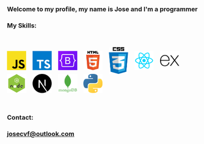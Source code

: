 ### Welcome to my profile, my name is Jose and I'm a programmer

### My Skills:

<br />

<img align="center" width="50px" src="https://github.com/jose-xd/jose-xd/blob/master/images/js.png"/>ㅤ
<img align="center" width="50px" src="https://github.com/jose-xd/jose-xd/blob/master/images/ts.png"/>ㅤ 
<img align="center" width="50px" src="https://github.com/jose-xd/jose-xd/blob/master/images/bootstrap.png"/>ㅤ
<img align="center" width="50px" src="https://github.com/jose-xd/jose-xd/blob/master/images/html.png"/>ㅤ 
<img align="center" width="50px" src="https://github.com/jose-xd/jose-xd/blob/master/images/css.png"/>ㅤ
<img align="center" width="50px" src="https://github.com/jose-xd/jose-xd/blob/master/images/react.png"/>ㅤ
<img align="center" width="50px" src="https://github.com/jose-xd/jose-xd/blob/master/images/express.png"/>ㅤ
<img align="center" width="50px" src="https://github.com/jose-xd/jose-xd/blob/master/images/nodejs.png"/>ㅤ
<img align="center" width="50px" src="https://github.com/jose-xd/jose-xd/blob/master/images/nextjs.png"/>ㅤ
<img align="center" width="50px" src="https://github.com/jose-xd/jose-xd/blob/master/images/mongodb.png"/>ㅤ
<img align="center" width="50px" src="https://github.com/jose-xd/jose-xd/blob/master/images/python.png"/>ㅤ

<br />

### Contact:

### josecvf@outlook.com

